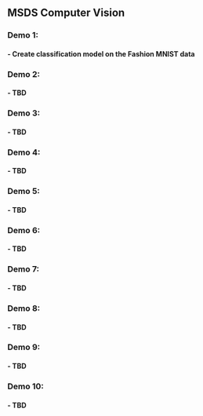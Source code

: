 ## MSDS Computer Vision
### Demo 1: 
#### - Create classification model on the Fashion MNIST data

### Demo 2: 
#### - TBD

### Demo 3: 
#### - TBD

### Demo 4: 
#### - TBD

### Demo 5: 
#### - TBD

### Demo 6: 
#### - TBD

### Demo 7: 
#### - TBD

### Demo 8: 
#### - TBD

### Demo 9: 
#### - TBD

### Demo 10: 
#### - TBD

